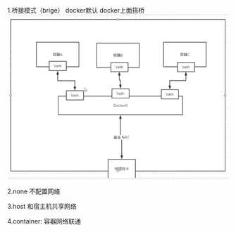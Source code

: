 1.桥接模式（brige） docker默认
docker上面搭桥
![节点](./bridge.png)



2.none 不配置网络

3.host 和宿主机共享网络

4.container: 容器网络联通
  
